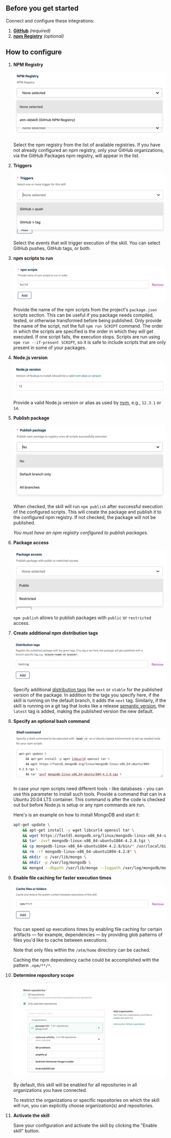 ## Before you get started

Connect and configure these integrations:

1.  [**GitHub**](https://go.atomist.com/catalog/integration/github "GitHub Integration")
    _(required)_
1.  [**npm Registry**](https://go.atomist.com/catalog/integration/npmjs-registry "npm Registry Integration")
    _(optional)_

## How to configure

1.  **NPM Registry**

    ![npm registry](docs/images/npm-registry.png)

    Select the npm registry from the list of available registries. If you have
    not already configured an npm registry, only your GitHub organizations, via
    the GitHub Packages npm registry, will appear in the list.

1.  **Triggers**

    ![Event triggers for skill](docs/images/trigger.png)

    Select the events that will trigger execution of the skill. You can select
    GitHub pushes, GitHub tags, or both.

1.  **npm scripts to run**

    ![npm scripts to run](docs/images/scripts.png)

    Provide the name of the npm scripts from the project's `package.json`
    scripts section. This can be useful if you package needs compiled, tested,
    or otherwise transformed before being published. Only provide the name of
    the script, not the full `npm run SCRIPT` command. The order in which the
    scripts are specified is the order in which they will get executed. If one
    script fails, the execution stops. Scripts are run using
    `npm run --if-present SCRIPT`, so it is safe to include scripts that are
    only present in some of your packages.

1.  **Node.js version**

    ![Node.js version](docs/images/node-version.png)

    Provide a valid Node.js version or alias as used by
    [nvm](https://github.com/nvm-sh/nvm#usage), e.g., `12.3.1` or `14`.

1.  **Publish package**

    ![Publish package](docs/images/publish.png)

    When checked, the skill will run `npm publish` after successful execution of
    the configured scripts. This will create the package and publish it to the
    configured npm registry. If not checked, the package will not be published.

    _You must have an npm registry configured to publish packages._

1.  **Package access**

    ![Package access](docs/images/access.png)

    `npm publish` allows to publish packages with `public` or `restricted`
    access.

1.  **Create additional npm distribution tags**

    ![Package dist tags](docs/images/tags.png)

    Specify additional [distribution tags][dist-tag] like `next` or `stable` for
    the published version of the package. In addition to the tags you specify
    here, if the skill is running on the default branch, it adds the `next` tag.
    Similarly, if the skill is running on a git tag that looks like a release
    [semantic version][semver], the `latest` tag is added, making the published
    version the new default.

1.  **Specify an optional bash command**

    ![Shell command](docs/images/shell-command.png)

    In case your npm scripts need different tools - like databases - you can use
    this parameter to install such tools. Provide a command that can in a Ubuntu
    20.04 LTS container. This command is after the code is checked out but
    before Node.js is setup or any npm commands are run.

    Here's is an example on how to install MongoDB and start it:

    ```bash
    apt-get update \
        && apt-get install -y wget libcurl4 openssl tar \
        && wget https://fastdl.mongodb.org/linux/mongodb-linux-x86_64-ubuntu1804-4.2.8.tgz \
        && tar -zxvf mongodb-linux-x86_64-ubuntu1804-4.2.8.tgz \
        && cp mongodb-linux-x86_64-ubuntu1804-4.2.8/bin/* /usr/local/bin/ \
        && rm -rf mongodb-linux-x86_64-ubuntu1804-4.2.8* \
        && mkdir -p /var/lib/mongo \
        && mkdir -p /var/log/mongodb \
        && mongod --dbpath /var/lib/mongo --logpath /var/log/mongodb/mongod.log --fork
    ```

1.  **Enable file caching for faster execution times**

    ![Skill file caching](docs/images/cache.png)

    You can speed up executions times by enabling file caching for certain
    artifacts — for example, dependencies — by providing glob patterns of files
    you'd like to cache between executions.

    Note that only files within the `/atm/home` directory can be cached.

    Caching the npm dependency cache could be accomplished with the pattern
    `.npm/**/*`.

1.  **Determine repository scope**

    ![Repository filter](docs/images/repo-filter.png)

    By default, this skill will be enabled for all repositories in all
    organizations you have connected.

    To restrict the organizations or specific repositories on which the skill
    will run, you can explicitly choose organization(s) and repositories.

1.  **Activate the skill**

    Save your configuration and activate the skill by clicking the "Enable
    skill" button.

[dist-tag]: https://docs.npmjs.com/adding-dist-tags-to-packages "npm dist-tags"
[semver]: https://semver.org/ "Semantic Versioning"
